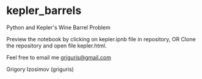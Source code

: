 # kepler_barrels
Python and Kepler's Wine Barrel Problem

Preview the notebook by clicking on kepler.ipnb file in repository,
OR
Clone the repository and open file kepler.html.

Feel free to email me griguris@gmail.com

Grigory Izosimov (griguris)
